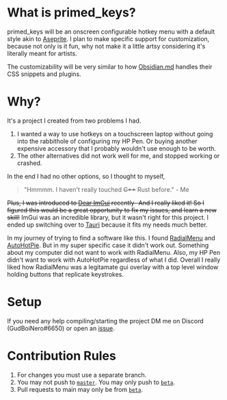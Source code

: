 # What is primed_keys?

primed_keys will be an onscreen configurable hotkey menu with a default style akin to [Aseprite](https://www.aseprite.org/).
I plan to make specific support for customization, because not only is it fun, why not make it a little artsy considering it's literally meant for artists.

The customizability will be very similar to how [Obsidian.md](https://obsidian.md) handles their CSS snippets and plugins.

# Why?

It's a project I created from two problems I had.

1. I wanted a way to use hotkeys on a touchscreen laptop without going into the rabbithole of configuring my HP Pen. Or buying another expensive accessory that I probably wouldn't use enough to be worth.
2. The other alternatives did not work well for me, and stopped working or crashed.

In the end I had no other options, so I thought to myself,

> "Hmmmm. I haven't really touched ~~C++~~ Rust before." - Me

~~Plus, I was introduced to [Dear ImGui](https://github.com/ocornut/imgui) recently- And I really liked it! So I figured this would be a great opportunity to fix my issues, and learn a new skill!~~ ImGui was an incredible library, but it wasn't right for this project. I ended up switching over to [Tauri](https://tauri.app/) because it fits my needs much better.

In my journey of trying to find a software like this. I found [RadialMenu](http://radialmenu.weebly.com/) and [AutoHotPie](https://github.com/dumbeau/AutoHotPie). But in my super specific case it didn't work out. Something about my computer did not want to work with RadialMenu. Also, my HP Pen didn't want to work with AutoHotPie regardless of what I did. Overall I really liked how RadialMenu was a legitamate gui overlay with a top level window holding buttons that replicate keystrokes.

# Setup

If you need any help compiling/starting the project DM me on Discord (GudBoiNero#6650) or open an [issue](https://github.com/GudBoiNero/primed_keys/issues).

# Contribution Rules

1. For changes you must use a separate branch.
2. You may not push to [`master`](https://github.com/GudBoiNero/primed_keys/tree/master). You may only push to [`beta`](https://github.com/GudBoiNero/primed_keys/tree/master).
3. Pull requests to main may only be from [`beta`](https://github.com/GudBoiNero/primed_keys/tree/master).
